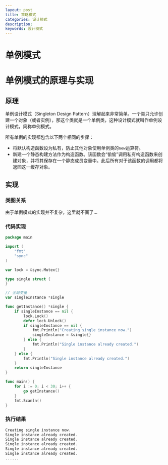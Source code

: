```yaml
---
layout: post
title: 策略模式
categories: 设计模式
description:
keywords: 设计模式
---
```


# 单例模式

# 单例模式的原理与实现

## 原理

单例设计模式（Singleton Design Pattern）理解起来非常简单。一个类只允许创建一个对象（或者实例），那这个类就是一个单例类，这种设计模式就叫作单例设计模式，简称单例模式。

所有单例的实现都包含以下两个相同的步骤：

- 将默认构造函数设为私有，防止其他对象使用单例类的`new`运算符。
- 新建一个静态构建方法作为构造函数。该函数会“偷偷”调用私有构造函数来创建对象，并将其保存在一个静态成员变量中。此后所有对于该函数的调用都将返回这一缓存对象。

## 实现

### 类图关系

由于单例模式的实现并不复杂，这里就不画了…

### 代码实现

```go
package main

import (
	"fmt"
	"sync"
)

var lock = &sync.Mutex{}

type single struct {
}

// 全局变量
var singleInstance *single

func getInstance() *single {
	if singleInstance == nil {
		lock.Lock()
		defer lock.Unlock()
		if singleInstance == nil {
			fmt.Println("Creating single instance now.")
			singleInstance = &single{}
		} else {
			fmt.Println("Single instance already created.")
		}
	} else {
		fmt.Println("Single instance already created.")
	}
	return singleInstance
}

func main() {
	for i := 0; i < 30; i++ {
		go getInstance()
	}
	fmt.Scanln()
}

```

### 执行结果

```go
Creating single instance now.
Single instance already created.
Single instance already created.
Single instance already created.
Single instance already created.
Single instance already created.
......

```